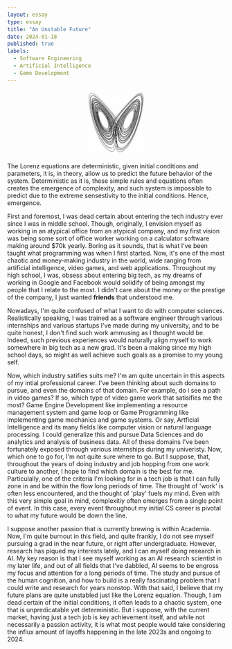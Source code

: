 ```yaml
---
layout: essay
type: essay
title: "An Unstable Future"
date: 2024-01-18
published: true
labels:
  - Software Engineering
  - Artificial Intelligence
  - Game Development
---
```


<div style="text-align: center;">
    <img src="../img/an-unstable-future/chaos-bw.jpg" alt="An metaphor to chaos theory" style="width:30%; height:30%;">
</div>

The Lorenz equations are deterministic, given initial conditions and parameters, it is, in theory, allow us to predict the future behavior of the system. Deterministic as it is, these simple rules and equations often creates the emergence of complexity, and such system is impossible to predict due to the extreme sensestivity to the initial conditions. Hence, emergence.

First and foremost, I was dead certain about entering the tech industry ever since I was in middle school. Though, originally, I envision myself as working in an atypical office from an atypical company, and my first vision was being some sort of office worker working on a calculator software making around $70k yearly. Boring as it sounds, that is what I've been taught what programming was when I first started. Now, it's one of the most chaotic and money-making industry in the world, wide ranging from artificial intelligence, video games, and web applications. Throughout my high school, I was, obsess about entering big tech, as my dreams of working in Google and Facebook would solidify of being amongst my people that I relate to the most. I didn't care about the money or the prestige of the company, I just wanted **friends** that understood me.

Nowadays, I'm quite confused of what I want to do with computer sciences. Realistically speaking, I was trained as a software engineer through various internships and various startups I've made during my university, and to be quite honest, I don't find such work ammusing as I thought would be. Indeed, such previous experiences would naturally align myself to work somewhere in big tech as a new grad. It's been a making since my high school days, so might as well achieve such goals as a promise to my young self.

Now, which industry satifies suits me? I'm am quite uncertain in this aspects of my intial professional career. I've been thinking about such domains to pursue, and even the domains of that domain. For example, do i see a path in video games? If so, which type of video game work that satisifies me the most? Game Engine Development like implementing a resource management system and game loop or Game Programming like implementing game mechanics and game systems. Or say, Artficial Intelligence and its many fields like computer vision or natural language processing. I could generalize this and pursue Data Sciences and do analytics and analysis of business data. All of these domains I've been fortunately exposed through various internships during my univeristy. Now, which one to go for, I'm not quite sure where to go. But I suppose, that, throughout the years of doing industry and job hopping from one work culture to another, I hope to find which domain is the best for me. Particulally, one of the criteria I'm looking for in a tech job is that I can fully zone in and be within the flow long periods of time. The thought of 'work' is often less encountered, and the thought of 'play' fuels my mind. Even with this very simple goal in mind, complexitiy often emerges from a single point of event. In this case, every event throughout my initial CS career is pivotal to what my future would be down the line.

I suppose another passion that is currently brewing is within Academia. Now, I'm quite burnout in this field, and quite frankly, I do not see myself pursuing a grad in the near future, or right after undergraduate. However, research has piqued my interests lately, and I can myself doing research in AI. My key reason is that I see myself working as an AI research scientist in my later life, and out of all fields that I've dabbled, AI seems to be engross my focus and attention for a long periods of time. The study and pursue of the human cognition, and how to build is a really fascinating problem that I could write and research for years nonstop. With that said, I believe that my future plans are quite unstabled just like the Lorenz equation. Though, I am dead certain of the initial conditions, it often leads to a chaotic system, one that is unpredicatable yet deterministic. But i suppose, with the current market, having just a tech job is key achievement itself, and while not necessarily a passion activity, it is what most people would take considering the influx amount of layoffs happening in the late 2023s and ongoing to 2024.
